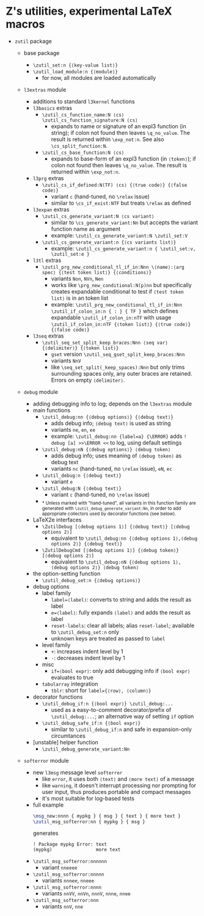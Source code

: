 # Z's utilities, experimental LaTeX macros

- `zutil` package

  - base package
    - `\zutil_set:n {⟨key-value list⟩}`
    - `\zutil_load_module:n {⟨module⟩}`
      - for now, all modules are loaded automatically

  - `l3extras` module
    - additions to standard `l3kernel` functions
    - `l3basics` extras
      - `\zutil_cs_function_name:N ⟨cs⟩`\
        `\zutil_cs_function_signature:N ⟨cs⟩`
        - expands to name or signature of an expl3 function (in string); if colon not found then leaves `\q_no_value`. The result is returned within `\exp_not:n`. See also `\cs_split_function:N`.
      - `\zutil_cs_base_function:N ⟨cs⟩`
        - expands to base-form of an expl3 function (in `⟨token⟩`); if colon not found then leaves `\q_no_value`. The result is returned within `\exp_not:n`.
    - `l3prg` extras
      - `\zutil_cs_if_defined:N(TF) ⟨cs⟩ {⟨true code⟩} {⟨false code⟩}`
        - variant `c` (hand-tuned, no `\relax` issue)
        - similar to `\cs_if_exist:NTF` but treats `\relax` as defined
    - `l3expan` extras
      - `\zutil_cs_generate_variant:N ⟨cs variant⟩`
        - similar to `\cs_generate_variant:Nn` but accepts the variant function name as argument
        - example: `\zutil_cs_generate_variant:N \zutil_set:V`
      - `\zutil_cs_generate_variant:n {⟨cs variants list⟩}`
        - example: `\zutil_cs_generate_variant:n { \zutil_set:v, \zutil_set:e }`
    - `l3tl` extras
      - `\zutil_prg_new_conditional_tl_if_in:Nnn \⟨name⟩:⟨arg spec⟩ {⟨test token list⟩} {⟨conditions⟩}`
        - variants `Non`, `NVn`, `Nen`
        - works like `\prg_new_conditional:N(p)nn` but specifically creates expandable conditional to test if `⟨test token list⟩` is in an token list
        - example: `\zutil_prg_new_conditional_tl_if_in:Nnn \zutil_if_colon_in:n { : } { TF }` which defines expandable `\zutil_if_colon_in:nTF` with usage `\zutil_if_colon_in:nTF {⟨token list⟩} {⟨true code⟩} {⟨false code⟩}`
    - `l3seq` extras
      - `\zutil_seq_set_split_keep_braces:Nnn ⟨seq var⟩ {⟨delimiter⟩} {⟨token list⟩}`
        - `gset` version `\zutil_seq_gset_split_keep_braces:Nnn`
        - variants `NnV`
        - like `\seq_set_split(_keep_spaces):Nnn` but only trims surrounding spaces only, any outer braces are retained. Errors on empty `⟨delimiter⟩`.

  - `debug` module
    - adding debugging info to log; depends on the `l3extras` module
    - main functions
      - `\zutil_debug:nn {⟨debug options⟩} {⟨debug text⟩}`
        - adds debug info; `⟨debug text⟩` is used as string
        - variants `ne`, `en`, `ee`
        - example: `\zutil_debug:nn {label=a} {\ERROR}` adds `! debug [a] >>\ERROR <<` to log, using default settings
      - `\zutil_debug:nN {⟨debug options⟩} ⟨debug token⟩`
        - adds debug info; uses meaning of `⟨debug token⟩` as debug text
        - variants `nc` (hand-tuned, no `\relax` issue), `eN`, `ec`
      - `\zutil_debug:n {⟨debug text⟩}`
        - variant `e`
      - `\zutil_debug:N {⟨debug text⟩}`
        - variant `c` (hand-tuned, no `\relax` issue)
      - <sub>\* Unless marked with "hand-tuned", all variants in this function family are generated with `\zutil_debug_generate_variant:Nn`, in order to add appropriate collectors used by decorator functions (see below).</sub>
    - LaTeX2e interfaces
      - `\ZutilDebug [⟨debug options 1⟩] {⟨debug text⟩} [⟨debug options 2⟩]`
        - equivalent to `\zutil_debug:nn {⟨debug options 1⟩,⟨debug options 2⟩} {⟨debug text⟩}`
      - `\ZutilDebugCmd [⟨debug options 1⟩] {⟨debug token⟩} [⟨debug options 2⟩]`
        - equivalent to `\zutil_debug:nN {⟨debug options 1⟩, ⟨debug options 2⟩} ⟨debug token⟩`
    - the option-setting function
      - `\zutil_debug_set:n {⟨debug options⟩}`
    - debug options
      - label family
        - `label=⟨label⟩`: converts  to string and adds the result as label
        - `e=⟨label⟩`: fully expands `⟨label⟩` and adds the result as label
        - `reset-labels`: clear all labels; alias `reset-label`; available to `\zutil_debug_set:n` only
        - unknown keys are treated as passed to `label`
      - level family
        - `+`: increases indent level by 1
        - `-`: decreases indent level by 1
      - misc
        - `if=⟨bool expr⟩`: only add debugging info if `⟨bool expr⟩` evaluates to true
      - `tabularray` integration
        - `tblr`: short for `label={⟨row⟩, ⟨column⟩}`
    - decorator functions
      - `\zutil_debug_if:n {⟨bool expr⟩} \zutil_debug:...`
        - used as a easy-to-comment decorator/prefix of `\zutil_debug:...`; an alternative way of setting `if` option
      - `\zutil_debug_safe_if:n {⟨bool expr⟩}`
        - similar to `\zutil_debug_if:n` and safe in expansion-only circumtances
    - [unstable] helper function
      - `\zutil_debug_generate_variant:Nn`

  - `softerror` module
    - new `l3msg` message level `softerror`
      - like `error`, it uses both `⟨text⟩` and `⟨more text⟩` of a message
      - like `warning`, it doesn't interrupt processing nor prompting for user input, thus produces portable and compact messages
      - it's most suitable for log-based tests
    - full example
      ```tex
      \msg_new:nnnn { mypkg } { msg } { text } { more text }
      \zutil_msg_softerror:nn { mypkg } { msg }
      ```
      generates
      ```
      ! Package mypkg Error: text
      (mypkg)                more text
      ```
    - `\zutil_msg_softerror:nnnnnn`
      - variant `nneeee`
    - `\zutil_msg_softerror:nnnnn`
      - variants `nnnee`, `nneee`
    - `\zutil_msg_softerror:nnnn`
      - variants `nnVV`, `nnVn`, `nnnV`, `nnne`, `nnee`
    - `\zutil_msg_softerror:nnn`
      - variants `nnV`, `nne`
